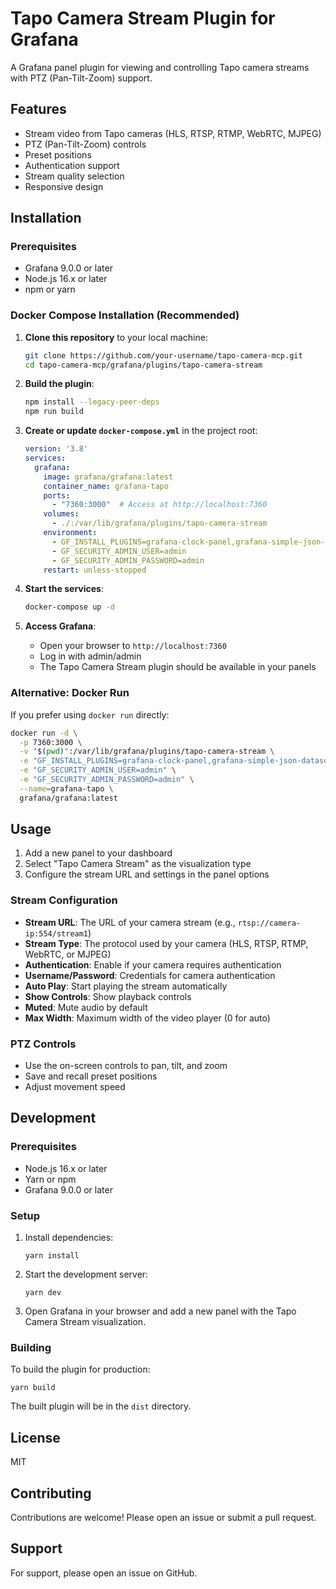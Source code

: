 # Tapo Camera Stream Plugin for Grafana

A Grafana panel plugin for viewing and controlling Tapo camera streams with PTZ (Pan-Tilt-Zoom) support.

## Features

- Stream video from Tapo cameras (HLS, RTSP, RTMP, WebRTC, MJPEG)
- PTZ (Pan-Tilt-Zoom) controls
- Preset positions
- Authentication support
- Stream quality selection
- Responsive design

## Installation

### Prerequisites

- Grafana 9.0.0 or later
- Node.js 16.x or later
- npm or yarn

### Docker Compose Installation (Recommended)

1. **Clone this repository** to your local machine:

   ```bash
   git clone https://github.com/your-username/tapo-camera-mcp.git
   cd tapo-camera-mcp/grafana/plugins/tapo-camera-stream
   ```

2. **Build the plugin**:

   ```bash
   npm install --legacy-peer-deps
   npm run build
   ```

3. **Create or update `docker-compose.yml`** in the project root:
   ```yaml
   version: '3.8'
   services:
     grafana:
       image: grafana/grafana:latest
       container_name: grafana-tapo
       ports:
         - "7360:3000"  # Access at http://localhost:7360
       volumes:
         - ./:/var/lib/grafana/plugins/tapo-camera-stream
       environment:
         - GF_INSTALL_PLUGINS=grafana-clock-panel,grafana-simple-json-datasource
         - GF_SECURITY_ADMIN_USER=admin
         - GF_SECURITY_ADMIN_PASSWORD=admin
       restart: unless-stopped
   ```

4. **Start the services**:
   ```bash
   docker-compose up -d
   ```

5. **Access Grafana**:
   - Open your browser to `http://localhost:7360`
   - Log in with admin/admin
   - The Tapo Camera Stream plugin should be available in your panels

### Alternative: Docker Run

If you prefer using `docker run` directly:
```bash
docker run -d \
  -p 7360:3000 \
  -v "$(pwd)":/var/lib/grafana/plugins/tapo-camera-stream \
  -e "GF_INSTALL_PLUGINS=grafana-clock-panel,grafana-simple-json-datasource" \
  -e "GF_SECURITY_ADMIN_USER=admin" \
  -e "GF_SECURITY_ADMIN_PASSWORD=admin" \
  --name=grafana-tapo \
  grafana/grafana:latest
```

## Usage

1. Add a new panel to your dashboard
2. Select "Tapo Camera Stream" as the visualization type
3. Configure the stream URL and settings in the panel options

### Stream Configuration

- **Stream URL**: The URL of your camera stream (e.g., `rtsp://camera-ip:554/stream1`)
- **Stream Type**: The protocol used by your camera (HLS, RTSP, RTMP, WebRTC, or MJPEG)
- **Authentication**: Enable if your camera requires authentication
- **Username/Password**: Credentials for camera authentication
- **Auto Play**: Start playing the stream automatically
- **Show Controls**: Show playback controls
- **Muted**: Mute audio by default
- **Max Width**: Maximum width of the video player (0 for auto)

### PTZ Controls

- Use the on-screen controls to pan, tilt, and zoom
- Save and recall preset positions
- Adjust movement speed

## Development

### Prerequisites

- Node.js 16.x or later
- Yarn or npm
- Grafana 9.0.0 or later

### Setup

1. Install dependencies:
   ```
   yarn install
   ```

2. Start the development server:
   ```
   yarn dev
   ```

3. Open Grafana in your browser and add a new panel with the Tapo Camera Stream visualization.

### Building

To build the plugin for production:

```
yarn build
```

The built plugin will be in the `dist` directory.

## License

MIT

## Contributing

Contributions are welcome! Please open an issue or submit a pull request.

## Support

For support, please open an issue on GitHub.
